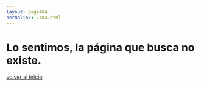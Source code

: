 ```yaml
---
layout: page404
permalink: /404.html
---
```


# Lo sentimos, la página que busca no existe.

[volver al inicio](/)
